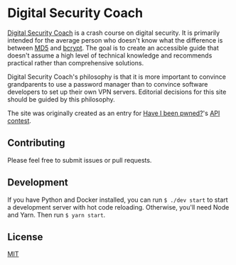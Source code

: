 # Digital Security Coach
[Digital Security Coach](https://www.digitalsecuritycoach.com/) is a crash
course on digital security. It is primarily intended for the average person who
doesn't know what the difference is between
[MD5](https://en.wikipedia.org/wiki/MD5) and
[bcrypt](https://en.wikipedia.org/wiki/Bcrypt). The goal is to create an
accessible guide that doesn't assume a high level of technical knowledge and
recommends practical rather than comprehensive solutions.

Digital Security Coach's philosophy is that it is more important to convince
grandparents to use a password manager than to convince software developers to
set up their own VPN servers. Editorial decisions for this site should be guided
by this philosophy.

The site was originally created as an entry for [Have I been
pwned?](https://haveibeenpwned.com/)'s [API
contest](https://www.troyhunt.com/do-something-awesome-with-have-i-been-pwned-and-win-a-lenovo-thinkpad/).

## Contributing
Please feel free to submit issues or pull requests.

## Development
If you have Python and Docker installed, you can run `$ ./dev start` to start a
development server with hot code reloading. Otherwise, you'll need Node and
Yarn. Then run `$ yarn start`.

## License
[MIT](https://github.com/dguo/digital-security-coach/blob/master/LICENSE)

